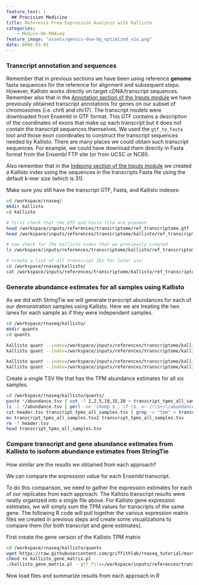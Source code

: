 ```yaml
---
feature_text: |
  ## Precision Medicine
title: Reference Free Expression Analysis with Kallisto
categories:
    - Module-06-RNAseq
feature_image: "assets/genvis-dna-bg_optimized_v1a.png"
date: 0006-05-01
---
```


### Transcript annotation and sequences
Remember that in previous sections we have been using reference **genome** fasta sequences for the reference for alignment and subsequent steps. However, Kallisto works directly on target cDNA/transcript sequences. Remember also that in the [Annotation section of the Inputs module](/module-02-inputs/0002/03/01/Annotation/) we have previously obtained transcript annotations for genes on our subset of chromosomes (i.e. chr6 and chr17). The transcript models were downloaded from Ensembl in GTF format. This GTF contains a description of the coordinates of exons that make up each transcript but it does not contain the transcript sequences themselves. We used the `gtf_to_fasta` tool and those exon coordinates to construct the transcript sequences needed by Kallisto. There are many places we could obtain such transcript sequences. For example, we could have download them directly in Fasta format from the Ensembl FTP site (or from UCSC or NCBI).

Also remember that in the [Indexing section of the Inputs module](/module-02-inputs/0002/04/01/Indexing/) we created a Kallisto index using the sequences in the transcripts Fasta file using the default k-mer size (which is 31).

Make sure you still have the transcript GTF, Fasta, and Kallisto indexes:
```bash
cd /workspace/rnaseq/
mkdir kallisto
cd kallisto

# first check that the GTF and Fasta file are present
head /workspace/inputs/references/transcriptome/ref_transcriptome.gtf
head /workspace/inputs/references/transcriptome/kallisto/ref_transcriptome_clean.fa 

# now check for the kallisto index that we previously created
ls /workspace/inputs/references/transcriptome/kallisto/ref_transcriptome_kallisto_index

# create a list of all transcript IDs for later use:
cd /workspace/rnaseq/kallisto/
cat /workspace/inputs/references/transcriptome/kallisto/ref_transcriptome_clean.fa | grep ">" | perl -ne '$_ =~ s/\>//; print $_' | sort | uniq > transcript_id_list.txt

```

### Generate abundance estimates for all samples using Kallisto
As we did with StringTie we will generate transcript abundances for each of our demonstration samples using Kallisto. Here we are treating the two lanes for each sample as if they were independent samples.

```bash
cd /workspace/rnaseq/kallisto/ 
mkdir quants
cd quants

kallisto quant --index=/workspace/inputs/references/transcriptome/kallisto/ref_transcriptome_kallisto_index --output-dir=RNAseq_Norm_Lane1 --threads=8 --plaintext /workspace/inputs/data/fastq/RNAseq_Norm/RNAseq_Norm_Lane1_R1.fastq.gz /workspace/inputs/data/fastq/RNAseq_Norm/RNAseq_Norm_Lane1_R2.fastq.gz
kallisto quant --index=/workspace/inputs/references/transcriptome/kallisto/ref_transcriptome_kallisto_index --output-dir=RNAseq_Norm_Lane2 --threads=8 --plaintext /workspace/inputs/data/fastq/RNAseq_Norm/RNAseq_Norm_Lane2_R1.fastq.gz /workspace/inputs/data/fastq/RNAseq_Norm/RNAseq_Norm_Lane2_R2.fastq.gz

kallisto quant --index=/workspace/inputs/references/transcriptome/kallisto/ref_transcriptome_kallisto_index --output-dir=RNAseq_Tumor_Lane1 --threads=8 --plaintext /workspace/inputs/data/fastq/RNAseq_Tumor/RNAseq_Tumor_Lane1_R1.fastq.gz /workspace/inputs/data/fastq/RNAseq_Tumor/RNAseq_Tumor_Lane1_R2.fastq.gz
kallisto quant --index=/workspace/inputs/references/transcriptome/kallisto/ref_transcriptome_kallisto_index --output-dir=RNAseq_Tumor_Lane2 --threads=8 --plaintext /workspace/inputs/data/fastq/RNAseq_Tumor/RNAseq_Tumor_Lane2_R1.fastq.gz /workspace/inputs/data/fastq/RNAseq_Tumor/RNAseq_Tumor_Lane2_R2.fastq.gz

```

Create a single TSV file that has the TPM abundance estimates for all six samples.
```bash
cd /workspace/rnaseq/kallisto/quants/
paste */abundance.tsv | cut -f 1,2,5,10,15,20 > transcript_tpms_all_samples.tsv
ls -1 */abundance.tsv | perl -ne 'chomp $_; if ($_ =~ /(\S+)\/abundance\.tsv/){print "\t$1"}' | perl -ne 'print "target_id\tlength$_\n"' > header.tsv
cat header.tsv transcript_tpms_all_samples.tsv | grep -v "tpm" > transcript_tpms_all_samples.tsv2
mv transcript_tpms_all_samples.tsv2 transcript_tpms_all_samples.tsv
rm -f header.tsv
head transcript_tpms_all_samples.tsv

```

### Compare transcript and gene abundance estimates from Kallisto to isoform abundance estimates from StringTie
How similar are the results we obtained from each approach?

We can compare the expression value for each Ensembl transcript.

To do this comparison, we need to gather the expression estimates for each of our replicates from each approach. The Kallisto transcript results were neatly organized into a single file above. For Kallisto gene expression estimates, we will simply sum the TPM values for transcripts of the same gene. The following R code will pull together the various expression matrix files we created in previous steps and create some visualizations to compare them (for both transcript and gene estimates).

First create the gene version of the Kallisto TPM matrix
```bash
cd /workspace/rnaseq/kallisto/quants
wget https://raw.githubusercontent.com/griffithlab/rnaseq_tutorial/master/scripts/kallisto_gene_matrix.pl
chmod +x kallisto_gene_matrix.pl
./kallisto_gene_matrix.pl --gtf_file=/workspace/inputs/references/transcriptome/ref_transcriptome.gtf --kallisto_transcript_matrix_in=transcript_tpms_all_samples.tsv --kallisto_transcript_matrix_out=gene_tpms_all_samples.tsv

```

Now load files and summarize results from each approach in R
```R


```







